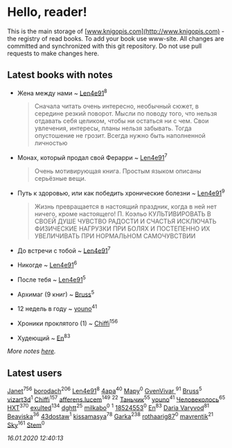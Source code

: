 # Hello, reader!
This is the main storage of [www.knigopis.com](http://www.knigopis.com) - the registry of read books.
To add your book use www-site. All changes are committed and synchronized with this git repository.
Do not use pull requests to make changes here.


## Latest books with notes
* Жена между нами ~ [Len4e91](users/254/254448176-yandex)<sup>8</sup>
    > Сначала читать очень интересно, необычный сюжет, в середине резкий поворот. Мысли по поводу того, что нельзя отдавать себя целиком, чтобы ни остаться ни с чем. Свои увлечения, интересы, планы нельзя забывать. Тогда опустошение не грозит. Всегда нужно быть наполненной личностью

* Монах, который продал свой Ферарри ~ [Len4e91](users/254/254448176-yandex)<sup>7</sup>
    > Очень мотивирующая книга. Простым языком описаны серьёзные вещи.

* Путь к здоровью, или как победить хронические болезни ~ [Len4e91](users/254/254448176-yandex)<sup>9</sup>
    > Жизнь превращается в настоящий праздник, когда в ней нет ничего, кроме настоящего!
    > П. Коэльо
    > КУЛЬТИВИРОВАТЬ В СВОЕЙ ДУШЕ ЧУВСТВО РАДОСТИ И СЧАСТЬЯ
    > ИСКЛЮЧАТЬ ФИЗИЧЕСКИЕ НАГРУЗКИ ПРИ БОЛЯХ И ПОСТЕПЕННО ИХ УВЕЛИЧИВАТЬ ПРИ НОРМАЛЬНОМ САМОЧУВСТВИИ

* До встречи с тобой ~ [Len4e91](users/254/254448176-yandex)<sup>7</sup>

* Никогде ~ [Len4e91](users/254/254448176-yandex)<sup>6</sup>

* После тебя ~ [Len4e91](users/254/254448176-yandex)<sup>5</sup>

* Архимаг (9 книг) ~ [Bruss](users/178/178551812-vkontakte)<sup>5</sup>

* 12 недель в году ~ [youno](users/302/302928912-vkontakte)<sup>41</sup>

* Хроники проклятого (1) ~ [Chiffi](users/105/105831994080785626680-google)<sup>156</sup>

* Худеющий ~ [En](users/333/333646551-vkontakte)<sup>83</sup>


_More notes [here](latest_books_with_notes.md)._


## Latest users
[Janet](users/108/108113656204404967440-google)<sup>756</sup> 
[borodach](users/157/15706320-vkontakte)<sup>206</sup> 
[Len4e91](users/254/254448176-yandex)<sup>8</sup> 
[4apa](users/117/117392596378069249667-google)<sup>40</sup> 
[Мару](users/115/115217405940870180381-google)<sup>0</sup> 
[GvenVivar ](users/158/158266434925901-facebook)<sup>91</sup> 
[Bruss](users/178/178551812-vkontakte)<sup>5</sup> 
[vizart3d](users/581/58171750-vkontakte)<sup>1</sup> 
[Chiffi](users/105/105831994080785626680-google)<sup>157</sup> 
[afferens.lucem](users/196/196071655-vkontakte)<sup>149</sup> 
[](users/270/270444099499-odnoklassniki)<sup>22</sup> 
[Таньчик](users/209/2096581563762610-facebook)<sup>55</sup> 
[youno](users/302/302928912-vkontakte)<sup>41</sup> 
[Человеколось](users/174/17475979687188177329-mailru)<sup>65</sup> 
[HXT](users/100/100002563462782-facebook)<sup>370</sup> 
[exulted](users/100/100599204551896265722-google)<sup>134</sup> 
[dghtt](users/233/233860015-vkontakte)<sup>25</sup> 
[milkabo](users/363/363975832-vkontakte)<sup>0</sup> 
[](users/153/1537586159620888-facebook)<sup>1</sup> 
[18524553](users/235/235870707-vkontakte)<sup>0</sup> 
[En](users/333/333646551-vkontakte)<sup>83</sup> 
[Daria Varyvod](users/829/829893410524253-facebook)<sup>81</sup> 
[Beaviska](users/102/10202544960024508-facebook)<sup>36</sup> 
[43dostaw](users/201/201788999-vkontakte)<sup>1</sup> 
[kissamasya](users/684/68439978-vkontakte)<sup>78</sup> 
[Garka](users/115/115753719718250012620-google)<sup>238</sup> 
[rothaarig87](users/165/165138547-yandex)<sup>0</sup> 
[mavrentik](users/200/200666735-vkontakte)<sup>21</sup> 
[Sky](users/118/118049897850017649660-google)<sup>161</sup> 
[Stem](users/114/114019737181475006297-google)<sup>0</sup> 


_16.01.2020 12:40:13_
